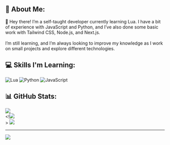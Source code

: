 ## 💫 About Me:
👋 Hey there! I’m a self-taught developer currently learning Lua. I have a bit of experience with JavaScript and Python, and I’ve also done some basic work with Tailwind CSS, Node.js, and Next.js.<br><br>I’m still learning, and I’m always looking to improve my knowledge as I work on small projects and explore different technologies.


## 💻 Skills I'm Learning:
![Lua](https://img.shields.io/badge/lua-%232C2D72.svg?style=flat&logo=lua&logoColor=white) ![Python](https://img.shields.io/badge/python-3670A0?style=flat&logo=python&logoColor=ffdd54) ![JavaScript](https://img.shields.io/badge/javascript-%23323330.svg?style=flat&logo=javascript&logoColor=%23F7DF1E)
## 📊 GitHub Stats:
![](https://github-readme-stats.vercel.app/api?username=Wicked&theme=vue-dark&hide_border=false&include_all_commits=true&count_private=false)<br/>
<!![](https://nirzak-streak-stats.vercel.app/?user=Wicked&theme=vue-dark&hide_border=false)<br/>>
![](https://github-readme-stats.vercel.app/api/top-langs/?username=Wicked&theme=vue-dark&hide_border=false&include_all_commits=true&count_private=false&layout=compact)

---
[![](https://visitcount.itsvg.in/api?id=Wicked&icon=0&color=0)](https://visitcount.itsvg.in)

<!-- Proudly created with GPRM ( https://gprm.itsvg.in ) -->
